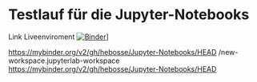 # Testlauf für die Jupyter-Notebooks

Link Liveenviroment  [![Binder](https://[mybinder.org/badge_logo.svg)](https://mybinder.org/v2/gh/hebosse/Jupyter-Notebooks/HEAD)]

https://mybinder.org/v2/gh/hebosse/Jupyter-Notebooks/HEAD
/new-workspace.jupyterlab-workspace
https://mybinder.org/v2/gh/hebosse/Jupyter-Notebooks/HEAD
